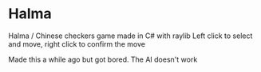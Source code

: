 # Halma
Halma / Chinese checkers game made in C# with raylib
Left click to select and move, right click to confirm the move

Made this a while ago but got bored. The AI doesn't work

